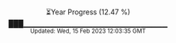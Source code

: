 <p align="center">
⏳Year Progress (12.47 %) <br>
███▁▁▁▁▁▁▁▁▁▁▁▁▁▁▁▁▁▁▁▁▁▁▁▁▁▁▁ <br>
<sub>Updated: Wed, 15 Feb 2023 12:03:35 GMT</sub>
</p>

